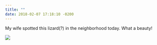 ```yaml
---
title: ""
date: 2018-02-07 17:18:10 -0200
---
```


My wife spotted this lizard(?) in the neighborhood today. What a beauty!

![](https://mmarfil.com/assets/images/posts/2018-02-07.jpeg)